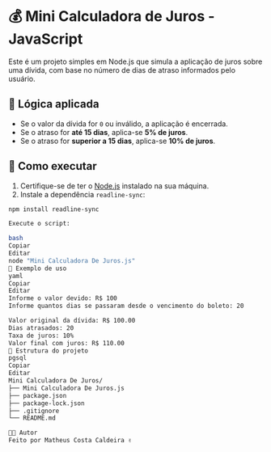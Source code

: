 # 💰 Mini Calculadora de Juros - JavaScript

Este é um projeto simples em Node.js que simula a aplicação de juros sobre uma dívida, com base no número de dias de atraso informados pelo usuário.

## 🧠 Lógica aplicada

- Se o valor da dívida for `0` ou inválido, a aplicação é encerrada.
- Se o atraso for **até 15 dias**, aplica-se **5% de juros**.
- Se o atraso for **superior a 15 dias**, aplica-se **10% de juros**.

## 🚀 Como executar

1. Certifique-se de ter o [Node.js](https://nodejs.org/) instalado na sua máquina.
2. Instale a dependência `readline-sync`:

```bash
npm install readline-sync

Execute o script:

bash
Copiar
Editar
node "Mini Calculadora De Juros.js"
📝 Exemplo de uso
yaml
Copiar
Editar
Informe o valor devido: R$ 100
Informe quantos dias se passaram desde o vencimento do boleto: 20

Valor original da dívida: R$ 100.00
Dias atrasados: 20
Taxa de juros: 10%
Valor final com juros: R$ 110.00
📁 Estrutura do projeto
pgsql
Copiar
Editar
Mini Calculadora De Juros/
├── Mini Calculadora De Juros.js
├── package.json
├── package-lock.json
├── .gitignore
└── README.md

👨‍💻 Autor
Feito por Matheus Costa Caldeira ✌️